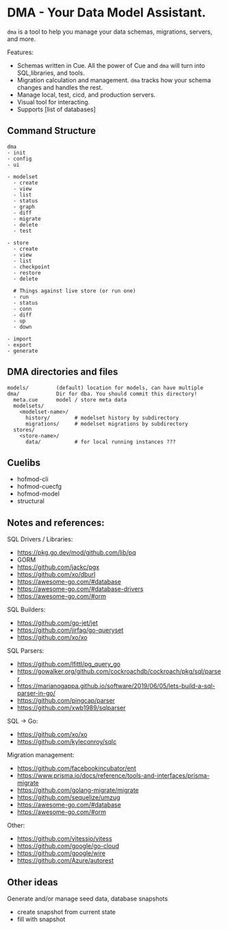 # DMA - Your Data Model Assistant.

`dma` is a tool to help you manage your data
schemas, migrations, servers, and more.

Features:

- Schemas written in Cue. All the power of Cue and `dma` will turn into SQL,libraries, and tools.
- Migration calculation and management. `dma` tracks how your schema changes and handles the rest.
- Manage local, test, cicd, and production servers.
- Visual tool for interacting.
- Supports [list of databases]


## Command Structure

```
dma
- init
- config
- ui

- modelset
  - create
  - view
  - list
  - status
  - graph
  - diff
  - migrate
  - delete
  - test

- store
  - create
  - view
  - list
  - checkpoint
  - restore
  - delete

  # Things against live store (or run one)
  - run
  - status
  - conn
  - diff
  - up
  - down

- import
- export
- generate
```

## DMA directories and files

```
models/         (default) location for models, can have multiple
dma/            Dir for dba. You should commit this directory!
  meta.cue      model / store meta data
  modelsets/
    <modelset-name>/
      history/        # modelset history by subdirectory
      migrations/     # modelset migrations by subdirectory
  stores/
    <store-name>/
      data/           # for local running instances ???
```

## Cuelibs

- hofmod-cli
- hofmod-cuecfg
- hofmod-model
- structural

## Notes and references:

SQL Drivers / Libraries:

- https://pkg.go.dev/mod/github.com/lib/pq
- GORM
- https://github.com/jackc/pgx
- https://github.com/xo/dburl
- https://awesome-go.com/#database
- https://awesome-go.com/#database-drivers
- https://awesome-go.com/#orm

SQL Builders:

- https://github.com/go-jet/jet
- https://github.com/jirfag/go-queryset
- https://github.com/xo/xo

SQL Parsers:

- https://github.com/lfittl/pg_query_go
- https://gowalker.org/github.com/cockroachdb/cockroach/pkg/sql/parser
- https://marianogappa.github.io/software/2019/06/05/lets-build-a-sql-parser-in-go/
- https://github.com/pingcap/parser
- https://github.com/xwb1989/sqlparser

SQL -> Go:

- https://github.com/xo/xo
- https://github.com/kyleconroy/sqlc

Migration management:

- https://github.com/facebookincubator/ent
- https://www.prisma.io/docs/reference/tools-and-interfaces/prisma-migrate
- https://github.com/golang-migrate/migrate
- https://github.com/sequelize/umzug
- https://awesome-go.com/#database
- https://awesome-go.com/#orm

Other:

- https://github.com/vitessio/vitess
- https://github.com/google/go-cloud
- https://github.com/google/wire
- https://github.com/Azure/autorest


## Other ideas

Generate and/or manage seed data, database snapshots

- create snapshot from current state
- fill with snapshot


